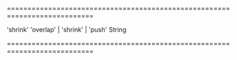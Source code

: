 ===========================================================================
<!--default-->'shrink'<!--/default-->
<!--acceptValues-->'overlap' | 'shrink' | 'push'<!--/acceptValues-->
<!--type-->String<!--/type-->
===========================================================================

<!--shortDescription-->

<!--/shortDescription-->

<!--fullDescription-->

<!--/fullDescription-->